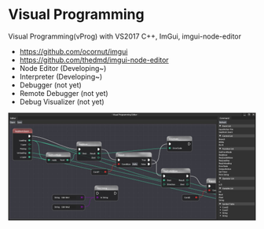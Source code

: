 # Visual Programming
Visual Programming(vProg) with VS2017 C++, ImGui, imgui-node-editor
- https://github.com/ocornut/imgui
- https://github.com/thedmd/imgui-node-editor
- Node Editor (Developing~)
- Interpreter (Developing~)
- Debugger (not yet)
- Remote Debugger (not yet)
- Debug Visualizer (not yet)

![](https://github.com/jjuiddong/VisualProgramming/blob/master/Doc/screenshot4.jpg?raw=true)
